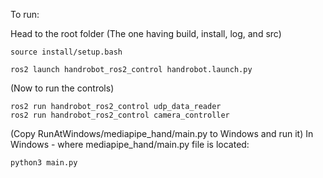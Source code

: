 To run:

Head to the root folder (The one having build, install, log, and src)
```
source install/setup.bash
```

```
ros2 launch handrobot_ros2_control handrobot.launch.py
```

(Now to run the controls)
```
ros2 run handrobot_ros2_control udp_data_reader
ros2 run handrobot_ros2_control camera_controller
```

(Copy RunAtWindows/mediapipe_hand/main.py to Windows and run it)
In Windows - where mediapipe_hand/main.py file is located:
```
python3 main.py
```
